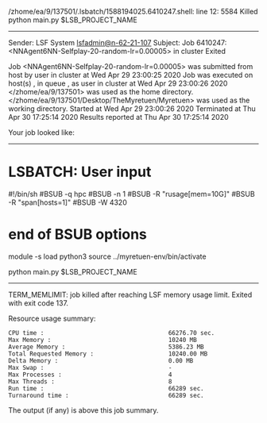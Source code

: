 /zhome/ea/9/137501/.lsbatch/1588194025.6410247.shell: line 12:  5584 Killed                  python main.py $LSB_PROJECT_NAME

------------------------------------------------------------
Sender: LSF System <lsfadmin@n-62-21-107>
Subject: Job 6410247: <NNAgent6NN-Selfplay-20-random-lr=0.00005> in cluster <dcc> Exited

Job <NNAgent6NN-Selfplay-20-random-lr=0.00005> was submitted from host <n-62-30-6> by user <s183914> in cluster <dcc> at Wed Apr 29 23:00:25 2020
Job was executed on host(s) <n-62-21-107>, in queue <hpc>, as user <s183914> in cluster <dcc> at Wed Apr 29 23:00:26 2020
</zhome/ea/9/137501> was used as the home directory.
</zhome/ea/9/137501/Desktop/TheMyretuen/Myretuen> was used as the working directory.
Started at Wed Apr 29 23:00:26 2020
Terminated at Thu Apr 30 17:25:14 2020
Results reported at Thu Apr 30 17:25:14 2020

Your job looked like:

------------------------------------------------------------
# LSBATCH: User input
#!/bin/sh
#BSUB -q hpc
#BSUB -n 1
#BSUB -R "rusage[mem=10G]"
#BSUB -R "span[hosts=1]"
#BSUB -W 4320
# end of BSUB options

module -s load python3
source ../myretuen-env/bin/activate

python main.py $LSB_PROJECT_NAME


------------------------------------------------------------

TERM_MEMLIMIT: job killed after reaching LSF memory usage limit.
Exited with exit code 137.

Resource usage summary:

    CPU time :                                   66276.70 sec.
    Max Memory :                                 10240 MB
    Average Memory :                             5386.23 MB
    Total Requested Memory :                     10240.00 MB
    Delta Memory :                               0.00 MB
    Max Swap :                                   -
    Max Processes :                              4
    Max Threads :                                8
    Run time :                                   66289 sec.
    Turnaround time :                            66289 sec.

The output (if any) is above this job summary.

